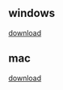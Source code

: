 ## windows
[download](https://github.com/paashzj/dev-tools-kotlin/releases/tag/latest_windows_msi)
## mac
[download](https://github.com/paashzj/dev-tools-kotlin/releases/tag/latest_macos_dmg)
